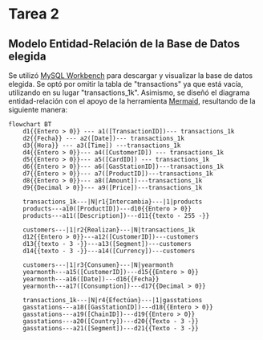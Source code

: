 # **Tarea 2**

## **Modelo Entidad-Relación de la Base de Datos elegida**

Se utilizó [MySQL Workbench](https://www.mysql.com/products/workbench/) para descargar y visualizar la base de datos elegida. Se optó por omitir la tabla de "transactions" ya que está vacía, utilizando en su lugar "transactions_1k". Asimismo, se diseñó el diagrama entidad-relación con el apoyo de la herramienta [Mermaid](https://mermaid.live/), resultando de la siguiente manera:

```mermaid
flowchart BT
    d1{{Entero > 0}} --- a1([TransactionID])--- transactions_1k
    d2{{Fecha}} --- a2([Date])--- transactions_1k
    d3{{Hora}} --- a3([Time]) ---transactions_1k
    d4{{Entero > 0}}--- a4([CustomerID]) --- transactions_1k
    d5{{Entero > 0}}--- a5([CardID]) --- transactions_1k
    d6{{Entero > 0}}--- a6([GasStationID])---transactions_1k
    d7{{Entero > 0}}--- a7([ProductID])---transactions_1k
    d8{{Entero > 0}}--- a8([Amount])---transactions_1k
    d9{{Decimal > 0}}--- a9([Price])---transactions_1k

    transactions_1k---|N|r1{Intercambia}---|1|products
    products---a10([ProductID])---d10{{Entero > 0}}
    products---a11([Description])---d11{{texto - 255 -}}

    customers---|1|r2{Realizan}---|N|transactions_1k
    d12{{Entero > 0}}---a12([CustomerID])---customers
    d13{{texto - 3 -}}---a13([Segment])---customers
    d14{{texto - 3 -}}---a14([Currency])---customers

    customers---|1|r3{Consumen}---|N|yearmonth
    yearmonth---a15([CustomerID])---d15{{Entero > 0}}
    yearmonth---a16([Date])---d16{{Fecha}}
    yearmonth---a17([Consumption])---d17{{Decimal > 0}}

    transactions_1k---|N|r4{Efectúan}---|1|gasstations
    gasstations---a18([GasStationID])---d18{{Entero > 0}}
    gasstations---a19([ChainID])---d19{{Entero > 0}}
    gasstations---a20([Country])---d20{{Texto - 3 -}}
    gasstations---a21([Segment])---d21{{Texto - 3 -}}
```